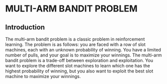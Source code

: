 # MULTI-ARM BANDIT PROBLEM

## Introduction
The multi-arm bandit problem is a classic problem in reinforcement learning. The problem is as follows: you are faced with a row of slot machines, each with an unknown probability of winning. You have a limited number of pulls, and your goal is to maximize your winnings. The multi-arm bandit problem is a trade-off between exploration and exploitation. You want to explore the different slot machines to learn which one has the highest probability of winning, but you also want to exploit the best slot machine to maximize your winnings.

